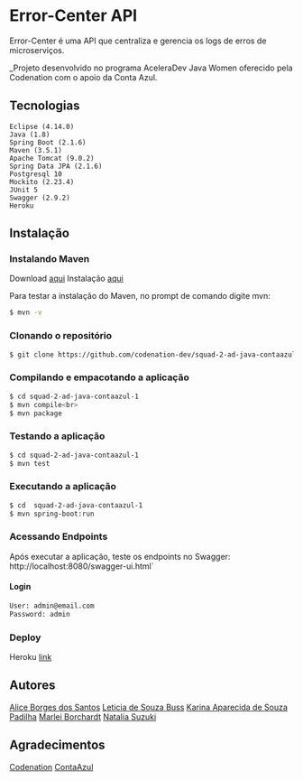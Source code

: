 # Error-Center API
Error-Center é uma API que centraliza e gerencia os logs de erros de microserviços.

_Projeto desenvolvido no programa AceleraDev Java Women oferecido pela Codenation com o apoio da Conta Azul.

## Tecnologias
    Eclipse (4.14.0)
    Java (1.8)
    Spring Boot (2.1.6)
    Maven (3.5.1)
    Apache Tomcat (9.0.2)
    Spring Data JPA (2.1.6)
    Postgresql 10
    Mockito (2.23.4)
    JUnit 5 
    Swagger (2.9.2) 
    Heroku

## Instalação

### Instalando Maven
  Download [aqui](https://maven.apache.org/download.cgi)
  Instalação [aqui](https://maven.apache.org/install.html)

  Para testar a instalação do Maven, no prompt de comando digite mvn:
```bash
$ mvn -v
```

### Clonando o repositório
```bash
$ git clone https://github.com/codenation-dev/squad-2-ad-java-contaazul-1.git
```

### Compilando e empacotando a aplicação
```bash
$ cd squad-2-ad-java-contaazul-1
$ mvn compile<br>
$ mvn package
```

### Testando a aplicação
```bash
$ cd squad-2-ad-java-contaazul-1
$ mvn test
```

### Executando a aplicação
```bash
$ cd  squad-2-ad-java-contaazul-1
$ mvn spring-boot:run
```

### Acessando Endpoints
  Após executar a aplicação, teste os endpoints no Swagger:
  http://localhost:8080/swagger-ui.html`

#### Login

```txt
User: admin@email.com
Password: admin
```

### Deploy

  Heroku [link](https://error-center-api.herokuapp.com/swagger-ui.html#/)
  
## Autores
  [Alice Borges dos Santos](https://www.linkedin.com/in/alice-borges/)
  [Leticia de Souza Buss](https://www.linkedin.com/in/leticia-d-942652134/)
  [Karina Aparecida de Souza Padilha](https://www.linkedin.com/in/karina-aparecida-de-souza-padilha-143951106/)
  [Marlei Borchardt](https://www.linkedin.com/in/marlei-borchardt)
  [Natalia Suzuki](https://www.linkedin.com/in/natalia-suzuki-210349108/)

## Agradecimentos
  [Codenation](https://www.codenation.dev/)
  [ContaAzul](https://contaazul.com/)

